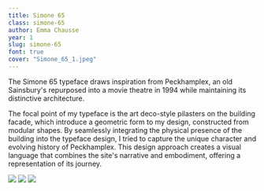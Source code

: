 ```yaml
---
title: Simone 65
class: simone-65
author: Emma Chausse
year: 1
slug: simone-65
font: true
cover: "Simone_65_1.jpeg"
---
```


The Simone 65 typeface draws inspiration from Peckhamplex, an old Sainsbury's repurposed into a movie theatre in 1994 while maintaining its distinctive architecture.

The focal point of my typeface is the art deco-style pilasters on the building facade, which introduce a geometric form to my design, constructed from modular shapes. By seamlessly integrating the physical presence of the building into the typeface design, I tried to capture the unique character and evolving history of Peckhamplex. This design approach creates a visual language that combines the site's narrative and embodiment, offering a representation of its journey.

![](/images/Simone_65_1.jpeg)
![](/images/Simone_65_2.jpeg)
![](/images/Simone_65_3.jpeg)
